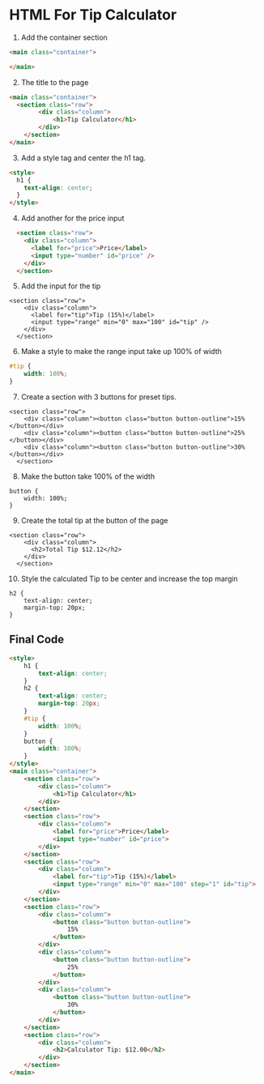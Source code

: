 # HTML For Tip Calculator


1) Add the container section

```html
<main class="container">

</main>
```

2) The title to the page

```html
<main class="container">
  <section class="row">
        <div class="column">
            <h1>Tip Calculator</h1>
        </div>
    </section>
</main>
```

3) Add a style tag and center the h1 tag.

```html
<style>
  h1 {
    text-align: center;
  }
</style>
```

4) Add another for the price input

```html
  <section class="row">
    <div class="column">
      <label for="price">Price</label>
      <input type="number" id="price" />
    </div>
  </section>
```

5) Add the input for the tip 

```
<section class="row">
    <div class="column">
      <label for="tip">Tip (15%)</label>
      <input type="range" min="0" max="100" id="tip" />
    </div>
  </section>
```

6) Make a style to make the range input take up 100% of width

```css
#tip {
    width: 100%;
}
```

7) Create a section with 3 buttons for preset tips.

```
<section class="row">
    <div class="column"><button class="button button-outline">15%</button></div>
    <div class="column"><button class="button button-outline">25%</button></div>
    <div class="column"><button class="button button-outline">30%</button></div>
  </section>
```

8) Make the button take 100% of the width


```
button {
    width: 100%;
}
```

9) Create the total tip at the button of the page

```
<section class="row">
    <div class="column">
      <h2>Total Tip $12.12</h2>
    </div>
  </section>
```

10) Style the calculated Tip to be center and increase the top margin

```
h2 {
    text-align: center;
    margin-top: 20px;
}
```

## Final Code

```html
<style>
    h1 {
        text-align: center;
    }
    h2 {
        text-align: center;
        margin-top: 20px;
    }
    #tip {
        width: 100%;
    }
    button {
        width: 100%;
    }
</style>
<main class="container">
    <section class="row">
        <div class="column">
            <h1>Tip Calculator</h1>
        </div>
    </section>
    <section class="row">
        <div class="column">
            <label for="price">Price</label>
            <input type="number" id="price">
        </div>
    </section>
    <section class="row">
        <div class="column">
            <label for="tip">Tip (15%)</label>
            <input type="range" min="0" max="100" step="1" id="tip">
        </div>
    </section>
    <section class="row">
        <div class="column">
            <button class="button button-outline">
                15%
            </button>
        </div>
        <div class="column">
            <button class="button button-outline">
                25%
            </button>
        </div>
        <div class="column">
            <button class="button button-outline">
                30%
            </button>
        </div>
    </section>
    <section class="row">
        <div class="column">
            <h2>Calculator Tip: $12.00</h2>
        </div>
    </section>
</main>

```


